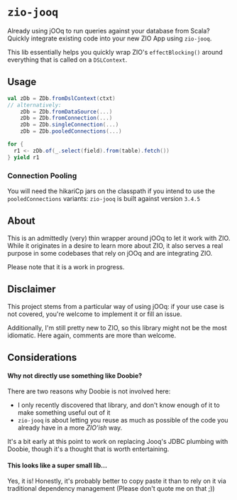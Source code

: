 # `zio-jooq`

Already using jOOq to run queries against your database from Scala? 
Quickly integrate existing code into your new ZIO App using `zio-jooq`.  

This lib essentially helps you quickly wrap ZIO's `effectBlocking()` around everything that is called on a `DSLContext`.

## Usage

```scala
val zDb = ZDb.fromDslContext(ctxt)
// alternatively:
    zDb = ZDb.fromDataSource(...)
    zDb = ZDb.fromConnection(...)
    zDb = ZDb.singleConnection(...)  
    zDb = ZDb.pooledConnections(...)

for {
  r1 <- zDb.of(_.select(field).from(table).fetch())
} yield r1

```

### Connection Pooling

You will need the hikariCp jars on the classpath if you intend to use the `pooledConnections` variants:
`zio-jooq` is built against version `3.4.5`

## About

This is an admittedly (very) thin wrapper around jOOq to let it work with ZIO. 
While it originates in a desire to learn more about ZIO, it also serves a real purpose in some codebases that rely
on jOOq and are integrating ZIO.

Please note that it is a work in progress.

## Disclaimer

This project stems from a particular way of using jOOq: if your use case is not covered, you're welcome to
implement it or fill an issue.

Additionally, I'm still pretty new to ZIO, so this library might not be the most idiomatic. 
Here again, comments are more than welcome.  

## Considerations
#### Why not directly use something like Doobie?

There are two reasons why Doobie is not involved here:
 - I only recently discovered that library, and don't know enough of it to make something useful out of it
 - `zio-jooq` is about letting you reuse as much as possible of the code you already have in a more _ZIO'ish_ way.

It's a bit early at this point to work on replacing Jooq's JDBC plumbing with Doobie, though it's a thought that is worth entertaining.
 
#### This looks like a super small lib...

Yes, it is! Honestly, it's probably better to copy paste it than to rely on it via traditional dependency management
(Please don't quote me on that ;)) 
 